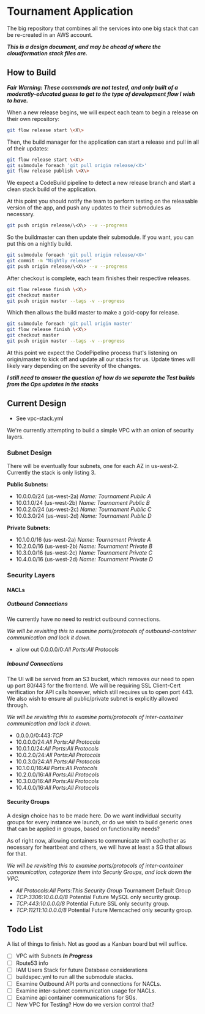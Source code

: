 # Tournament Application

The big repository that combines all the services into one big stack that can be re-created in an AWS account.

**_This is a design document, and may be ahead of where the cloudformation stack files are._**

## How to Build

**_Fair Warning: These commands are not tested, and only built of a moderatly-educated guess to get to the type of development flow I wish to have._**

When a new release begins, we will expect each team to begin a release on their own repository:

```bash
git flow release start \<X\>
```

Then, the build manager for the application can start a release and pull in all of their updates:

```bash
git flow release start \<X\>
git submodule foreach 'git pull origin release/<X>'
git flow release publish \<X\>
```

We expect a CodeBuild pipeline to detect a new release branch and start a clean stack build of the application.

At this point you should notify the team to perform testing on the releasable version of the app, and push any updates to their submodules as necessary.

```bash
git push origin release/\<X\> --v --progress
```

So the buildmaster can then update their submodule. If you want, you can put this on a nightly build.

```bash
git submodule foreach 'git pull origin release/<X>'
git commit -m "Nightly release"
git push origin release/\<X\> --v --progress
```

After checkout is complete, each team finishes their respective releases.

```bash
git flow release finish \<X\>
git checkout master
git push origin master --tags -v --progress
```

Which then allows the build master to make a gold-copy for release.

```bash
git submodule foreach 'git pull origin master'
git flow release finish \<X\>
git checkout master
git push origin master --tags -v --progress
```

At this point we expect the CodePipeline process that's listening on origin/master to kick off and update all our stacks for us. Update times will likely vary depending on the severity of the changes.

**_I still need to answer the question of how do we separate the Test builds from the Ops updates in the stacks_**

## Current Design

* See vpc-stack.yml

We're currently attempting to build a simple VPC with an onion of security layers.

### Subnet Design

There will be eventually four subnets, one for each AZ in us-west-2. Currently the stack is only listing 3.

**Public Subnets:**

* 10.0.0.0/24 (us-west-2a) _Name: Tournament Public A_
* 10.0.1.0/24 (us-west-2b) _Name: Tournament Public B_
* 10.0.2.0/24 (us-west-2c) _Name: Tournament Public C_
* 10.0.3.0/24 (us-west-2d) _Name: Tournament Public D_

**Private Subnets:**

* 10.1.0.0/16 (us-west-2a) _Name: Tournament Private A_
* 10.2.0.0/16 (us-west-2b) _Name: Tournament Private B_
* 10.3.0.0/16 (us-west-2c) _Name: Tournament Private C_
* 10.4.0.0/16 (us-west-2d) _Name: Tournament Private D_

### Security Layers

#### NACLs

##### Outbound Connections

We currently have no need to restrict outbound connections.

_We will be revisiting this to examine ports/protocols of outbound-container communication and lock it down._

* allow out 0.0.0.0/0:_All Ports_:_All Protocols_

##### Inbound Connections

The UI will be served from an S3 bucket, which removes our need to open up port 80/443 for the frontend. We will be requiring SSL Client-Cert verification for API calls however, which still requires us to open port 443. We also wish to ensure all public/private subnet is explicitly allowed through.

_We will be revisiting this to examine ports/protocols of inter-container communication and lock it down._

* 0.0.0.0/0:443:_TCP_
* 10.0.0.0/24:_All Ports_:_All Protocols_
* 10.0.1.0/24:_All Ports_:_All Protocols_
* 10.0.2.0/24:_All Ports_:_All Protocols_
* 10.0.3.0/24:_All Ports_:_All Protocols_
* 10.1.0.0/16:_All Ports_:_All Protocols_
* 10.2.0.0/16:_All Ports_:_All Protocols_
* 10.3.0.0/16:_All Ports_:_All Protocols_
* 10.4.0.0/16:_All Ports_:_All Protocols_

#### Security Groups

A design choice has to be made here. Do we want individual security groups for every instance we launch, or do we wish to build generic ones that can be applied in groups, based on functionality needs?

As of right now, allowing containers to communicate with eachother as necessary for heartbeat and others, we will have at least a SG that allows for that.

_We will be revisiting this to examine ports/protocols of inter-container communication, categorize them into Securiy Groups, and lock down the VPC._

* _All Protocols_:_All Ports_:_This Security Group_ Tournament Default Group
* _TCP_:_3306_:_10.0.0.0/8_ Potential Future MySQL only security group.
* _TCP_:_443_:_10.0.0.0/8_ Potential Future SSL only security group.
* _TCP_:_11211_:_10.0.0.0/8_ Potential Future Memcached only security group.

## Todo List

A list of things to finish. Not as good as a Kanban board but will suffice.

- [ ] VPC with Subnets **_In Progress_**
- [ ] Route53 info
- [ ] IAM Users Stack for future Database considerations
- [ ] buildspec.yml to run all the submodule stacks.
- [ ] Examine Outbound API ports and connections for NACLs.
- [ ] Examine inter-subnet communication usage for NACLs.
- [ ] Examine api container communications for SGs.
- [ ] New VPC for Testing? How do we version control that?
